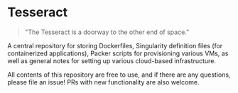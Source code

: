 # Tesseract

> "The Tesseract is a doorway to the other end of space."

A central repository for storing Dockerfiles, Singularity definition files (for containerized applications), Packer
scripts for provisioning various VMs, as well as general notes for setting up various cloud-based infrastructure.

All contents of this repository are free to use, and if there are any questions, please file an issue! PRs with new
functionality are also welcome.
